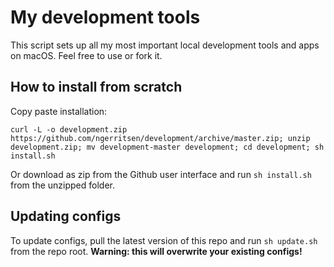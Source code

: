 # My development tools

This script sets up all my most important local development tools and apps on macOS. Feel free to use or fork it.

## How to install from scratch

Copy paste installation:

```
curl -L -o development.zip https://github.com/ngerritsen/development/archive/master.zip; unzip development.zip; mv development-master development; cd development; sh install.sh
```

Or download as zip from the Github user interface and run `sh install.sh` from the unzipped folder.

## Updating configs

To update configs, pull the latest version of this repo and run `sh update.sh` from the repo root. __Warning: this will overwrite your existing configs!__
